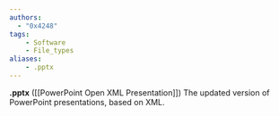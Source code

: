 ```yaml
---
authors:
  - "0x4248"
tags:
    - Software
    - File_types
aliases:
    - .pptx
---
```

**.pptx** ([[PowerPoint Open XML Presentation]]) The updated version of PowerPoint presentations, based on XML.

